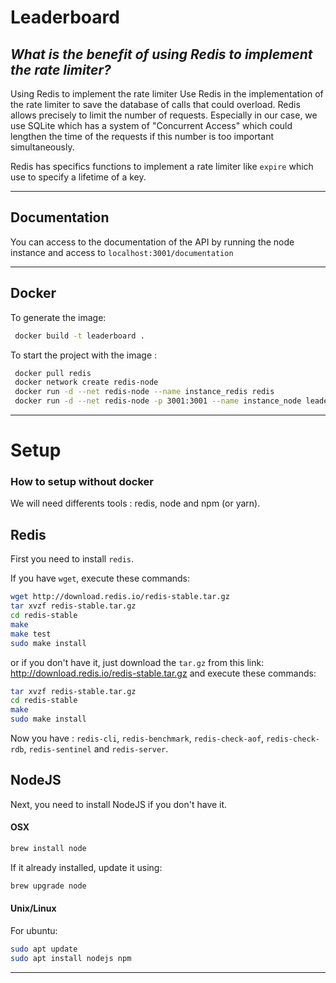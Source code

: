 # Leaderboard

## _What is the benefit of using Redis to implement the rate limiter?_

Using Redis to implement the rate limiter 
Use Redis in the implementation of the rate limiter to save the database of calls that could overload. 
Redis allows precisely to limit the number of requests.
Especially in our case, we use SQLite which has a system of "Concurrent Access" which could lengthen the time of the requests if this number is too important simultaneously.

Redis has specifics functions to implement a rate limiter like `expire` which use to specify a lifetime of a key.

---

## Documentation

You can access to the documentation of the API by running the node instance and access to `localhost:3001/documentation` 

---

## Docker
 To generate the image:
 ```bash
  docker build -t leaderboard .
```

To start the project with the image :
```bash
 docker pull redis
 docker network create redis-node
 docker run -d --net redis-node --name instance_redis redis
 docker run -d --net redis-node -p 3001:3001 --name instance_node leaderboard
 ```

---

# Setup

### How to setup without docker

We will need differents tools : redis, node and npm (or yarn).

## Redis

First you need to install `redis`.

If you have `wget`, execute these commands:
```bash
wget http://download.redis.io/redis-stable.tar.gz
tar xvzf redis-stable.tar.gz
cd redis-stable
make
make test
sudo make install
```

or if you don't have it, just download the `tar.gz` from this link: http://download.redis.io/redis-stable.tar.gz
and execute these commands:

```bash
tar xvzf redis-stable.tar.gz
cd redis-stable
make
sudo make install
```

Now you have : `redis-cli`, `redis-benchmark`, `redis-check-aof`, `redis-check-rdb`, `redis-sentinel` and `redis-server`.


## NodeJS

Next, you need to install NodeJS if you don't have it.

#### OSX
```bash
brew install node
```
If it already installed, update it using:
```bash
brew upgrade node
```

#### Unix/Linux
For ubuntu:
```bash
sudo apt update
sudo apt install nodejs npm
```
---

